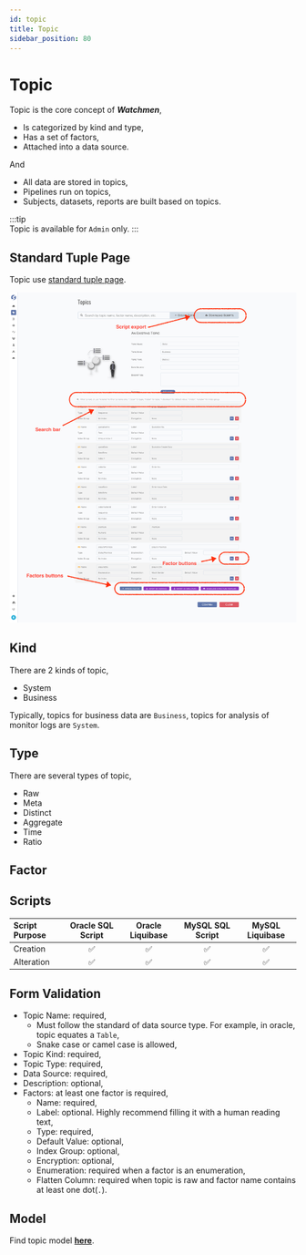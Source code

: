 ```yaml
---
id: topic  
title: Topic  
sidebar_position: 80
---
```


# Topic

Topic is the core concept of **_Watchmen_**,

- Is categorized by kind and type,
- Has a set of factors,
- Attached into a data source.

And
- All data are stored in topics,
- Pipelines run on topics,
- Subjects, datasets, reports are built based on topics.

:::tip  
Topic is available for `Admin` only.
:::

## Standard Tuple Page

Topic use [standard tuple page](../standard-tuple-page).

![Edit Topic](images/topic.png)

## Kind

There are 2 kinds of topic,

- System
- Business

Typically, topics for business data are `Business`, topics for analysis of monitor logs are `System`.

## Type

There are several types of topic,

- Raw
- Meta
- Distinct
- Aggregate
- Time
- Ratio

## Factor

## Scripts

| Script Purpose | Oracle SQL Script  |  Oracle Liquibase  |  MySQL SQL Script  | MySQL Liquibase |
|:---------------|:------------------:|:------------------:|:------------------:|:------------------:|
| Creation       | ✅ | ✅ | ✅ | ✅ |
| Alteration     | ✅ | ✅ | ✅ | ✅ |

## Form Validation

- Topic Name: required,
	- Must follow the standard of data source type. For example, in oracle, topic equates a `Table`,
	- Snake case or camel case is allowed,
- Topic Kind: required,
- Topic Type: required,
- Data Source: required,
- Description: optional,
- Factors: at least one factor is required,
	- Name: required,
	- Label: optional. Highly recommend filling it with a human reading text,
	- Type: required,
	- Default Value: optional,
	- Index Group: optional,
	- Encryption: optional,
	- Enumeration: required when a factor is an enumeration,
	- Flatten Column: required when topic is raw and factor name contains at least one dot(`.`).

## Model

Find topic model **[here](../../tuples/topic)**.

